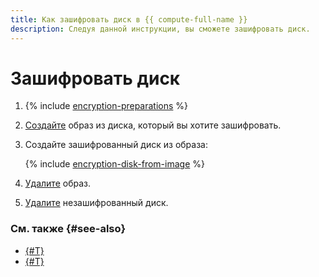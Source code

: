 ```yaml
---
title: Как зашифровать диск в {{ compute-full-name }}
description: Следуя данной инструкции, вы сможете зашифровать диск.
---
```


# Зашифровать диск

1. {% include [encryption-preparations](../../../_includes/compute/encryption-preparations.md) %}
1. [Создайте](../image-create/create-from-disk.md) образ из диска, который вы хотите зашифровать.
1. Создайте зашифрованный диск из образа:

    {% include [encryption-disk-from-image](../../../_includes/compute/encryption-disk-from-image.md) %}

1. [Удалите](../image-control/delete.md) образ.
1. [Удалите](../disk-control/delete.md) незашифрованный диск.

### См. также {#see-also}


* [{#T}](../../concepts/encryption.md)
* [{#T}](../snapshot-control/snapshot-encrypt.md)
